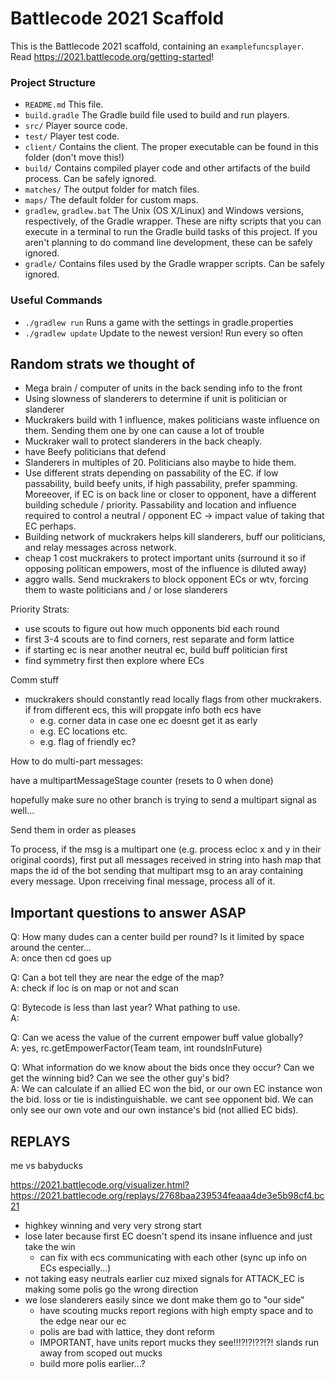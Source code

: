 # Battlecode 2021 Scaffold

This is the Battlecode 2021 scaffold, containing an `examplefuncsplayer`. Read https://2021.battlecode.org/getting-started!

### Project Structure

- `README.md`
  This file.
- `build.gradle`
  The Gradle build file used to build and run players.
- `src/`
  Player source code.
- `test/`
  Player test code.
- `client/`
  Contains the client. The proper executable can be found in this folder (don't move this!)
- `build/`
  Contains compiled player code and other artifacts of the build process. Can be safely ignored.
- `matches/`
  The output folder for match files.
- `maps/`
  The default folder for custom maps.
- `gradlew`, `gradlew.bat`
  The Unix (OS X/Linux) and Windows versions, respectively, of the Gradle wrapper. These are nifty scripts that you can execute in a terminal to run the Gradle build tasks of this project. If you aren't planning to do command line development, these can be safely ignored.
- `gradle/`
  Contains files used by the Gradle wrapper scripts. Can be safely ignored.

### Useful Commands

- `./gradlew run`
  Runs a game with the settings in gradle.properties
- `./gradlew update`
  Update to the newest version! Run every so often

## Random strats we thought of

- Mega brain / computer of units in the back sending info to the front
- Using slowness of slanderers to determine if unit is politician or slanderer
- Muckrakers build with 1 influence, makes politicians waste influence on them. Sending them one by one can cause a lot of trouble
- Muckraker wall to protect slanderers in the back cheaply.
- have Beefy politicians that defend
- Slanderers in multiples of 20. Politicians also maybe to hide them.
- Use different strats depending on passability of the EC. if low passability, build beefy units, if high passability, prefer spamming. Moreeover, if EC is on back line or closer to opponent, have a different building schedule / priority. Passability and location and influence required to control a neutral / opponent EC -> impact value of taking that EC perhaps.
- Building network of muckrakers helps kill slanderers, buff our politicians, and relay messages across network.
- cheap 1 cost muckrakers to protect important units (surround it so if opposing politican empowers, most of the influence is diluted away)
- aggro walls. Send muckrakers to block opponent ECs or wtv, forcing them to waste politicians and / or lose slanderers

Priority Strats:

- use scouts to figure out how much opponents bid each round
- first 3-4 scouts are to find corners, rest separate and form lattice
- if starting ec is near another neutral ec, build buff politician first
- find symmetry first then explore where ECs


Comm stuff

- muckrakers should constantly read locally flags from other muckrakers. if from different ecs, this will propgate info both ecs have
  - e.g. corner data in case one ec doesnt get it as early
  - e.g. EC locations etc.
  - e.g. flag of friendly ec?

How to do multi-part messages:

have a multipartMessageStage counter (resets to 0 when done)

hopefully make sure no other branch is trying to send a multipart signal as well...

Send them in order as pleases

To process, if the msg is a multipart one (e.g. process ecloc x and y in their original coords), first put all messages received in string into hash map that maps the id of the  bot sending that multipart msg to an aray containing every message. Upon rreceiving final message, process all of it.

## Important questions to answer ASAP

Q: How many dudes can a center build per round? Is it limited by space around the center...  
A: once then cd goes up

Q: Can a bot tell they are near the edge of the map?  
A: check if loc is on map or not and scan

Q: Bytecode is less than last year? What pathing to use.  
A:

Q: Can we acess the value of the current empower buff value globally?  
A: yes, rc.getEmpowerFactor(Team team, int roundsInFuture)

Q: What information do we know about the bids once they occur? Can we get the winning bid? Can we see the other guy's bid?  
A: We can calculate if an allied EC won the bid, or our own EC instance won the bid. loss or tie is indistinguishable. we cant see opponent bid. We can only see our own vote and our own instance's bid (not allied EC bids).



## REPLAYS

me vs babyducks

https://2021.battlecode.org/visualizer.html?https://2021.battlecode.org/replays/2768baa239534feaaa4de3e5b98cf4.bc21
- highkey winning and very very strong start
- lose later because first EC doesn't spend its insane influence and just take the win
  - can fix with ecs communicating with each other (sync up info on ECs especially...)
- not taking easy neutrals earlier cuz mixed signals for ATTACK_EC is making some polis go the wrong direction
- we lose slanderers easily since we dont make them go to "our side"
  - have scouting mucks report regions with high empty space and to the edge near our ec
  - polis are bad with lattice, they dont reform
  - IMPORTANT, have units report mucks they see!!!?!?!??!?! slands  run away from scoped out mucks
  - build more polis earlier...?